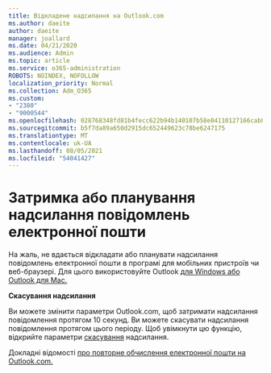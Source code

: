 ```yaml
---
title: Відкладене надсилання на Outlook.com
ms.author: daeite
author: daeite
manager: joallard
ms.date: 04/21/2020
ms.audience: Admin
ms.topic: article
ms.service: o365-administration
ROBOTS: NOINDEX, NOFOLLOW
localization_priority: Normal
ms.collection: Adm_O365
ms.custom:
- "2380"
- "9000544"
ms.openlocfilehash: 028768348fd81b4fecc622b94b140107b58e04110127166cab8e92ce3ab33b36
ms.sourcegitcommit: b5f7da89a650d2915dc652449623c78be6247175
ms.translationtype: MT
ms.contentlocale: uk-UA
ms.lasthandoff: 08/05/2021
ms.locfileid: "54041427"
---
```

# <a name="delay-or-schedule-sending-email-messages"></a>Затримка або планування надсилання повідомлень електронної пошти

На жаль, не вдається відкладати або планувати надсилання повідомлень електронної пошти в програмі для мобільних пристроїв чи веб-браузері. Для цього використовуйте Outlook [для Windows або Outlook для Mac.](https://products.office.com/outlook/email-and-calendar-software-microsoft-outlook)

**Скасування надсилання**

Ви можете змінити параметри Outlook.com, щоб затримати надсилання повідомлення протягом 10 секунд. Ви можете скасувати надсилання повідомлення протягом цього періоду. Щоб увімкнути цю функцію, відкрийте параметри [скасування](https://outlook.live.com/mail/options/mail/messageContent/undoSend) надсилання.

Докладні відомості [про повторне обчислення електронної пошти на Outlook.com.](https://support.office.com/article/c069ddde-5282-4085-8f4c-d7b133324f8a?wt.mc_id=Office_Outlook_com_Alchemy)